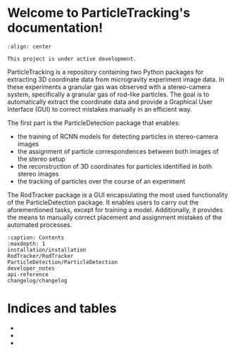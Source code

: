 # Welcome to ParticleTracking's documentation!
```{image} RodTrackerLogo_big.png
:align: center
```
```{note}
This project is under active development.
```

ParticleTracking is a repository containing two Python packages for extracting 3D coordinate data from microgravity experiment image data.
In these experiments a granular gas was observed with a stereo-camera system, specifically a granular gas of rod-like particles.
The goal is to automatically extract the coordinate data and provide a Graphical User Interface (GUI) to correct mistakes manually in an efficient way.

The first part is the ParticleDetection package that enables:
- the training of RCNN models for detecting particles in stereo-camera images
- the assignment of particle correspondences between both images of the stereo setup
- the reconstruction of 3D coordinates for particles identified in both stereo images
- the tracking of particles over the course of an experiment

The RodTracker package is a GUI encapsulating the most used functionality of the ParticleDetection package. It enables users to carry out the aforementioned tasks, except for training a model. Additionally, it provides the means to manually correct placement and assignment mistakes of the automated processes.

```{toctree}
:caption: Contents
:maxdepth: 1
installation/installation
RodTracker/RodTracker
ParticleDetection/ParticleDetection
developer_notes
api-reference
changelog/changelog
```

# Indices and tables

- [](genindex)
- [](modindex)
- [](search)
